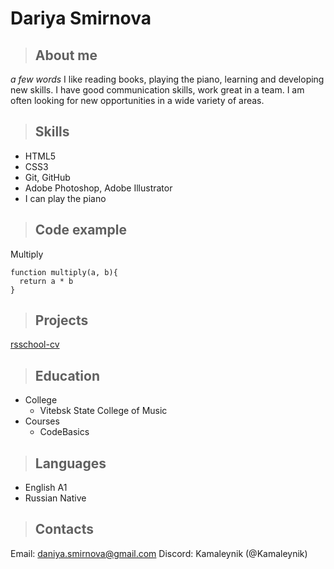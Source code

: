# Dariya Smirnova

>## About me
*a few words*
I like reading books, playing the piano, learning and developing new skills. I have good communication skills, work great in a team. I am often looking for new opportunities in a wide variety of areas.

>## Skills
* HTML5
* CSS3
* Git, GitHub
* Adobe Photoshop, Adobe Illustrator
* I can play the piano

>## Code example
Multiply
```
function multiply(a, b){
  return a * b
}
```

>## Projects
[rsschool-cv](https://Kamaleynik.github.io/rsschool-cv/cv)

>## Education
* College
    + Vitebsk State College of Music
* Courses
    + CodeBasics
    
>## Languages
* English A1
* Russian Native

>## Contacts
Email: daniya.smirnova@gmail.com
Discord: Kamaleynik (@Kamaleynik)